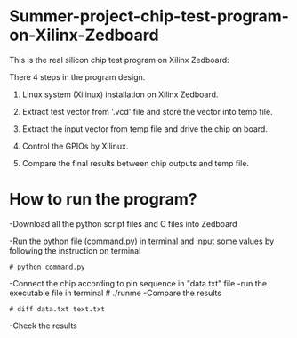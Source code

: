 # Summer-project-chip-test-program-on-Xilinx-Zedboard
This is the real silicon chip test program on Xilinx Zedboard:

There 4 steps in the program design.

1. Linux system (Xilinux) installation on Xilinx Zedboard.

2. Extract test vector from '.vcd' file and store the vector into temp file.

3. Extract the input vector from temp file and drive the chip on board.

4. Control the GPIOs by Xilinux.

5. Compare the final results between chip outputs and temp file.

# How to run the program? 
-Download all the python script files and C files into Zedboard

-Run the python file (command.py) in terminal and input some values by following the instruction on terminal

    # python command.py
    
-Connect the chip according to pin sequence in "data.txt" file
-run the executable file in terminal
    # ./runme
-Compare the results

    # diff data.txt text.txt
    
-Check the results

